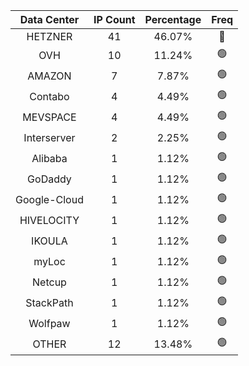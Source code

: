 | Data Center | IP Count | Percentage | Freq |
|:------------:|:--------:|:-----------:|:-----:|
| HETZNER | 41 | 46.07% | 🔴 |
| OVH | 10 | 11.24% | 🟢 |
| AMAZON | 7 | 7.87% | 🟢 |
| Contabo | 4 | 4.49% | 🟢 |
| MEVSPACE | 4 | 4.49% | 🟢 |
| Interserver | 2 | 2.25% | 🟢 |
| Alibaba | 1 | 1.12% | 🟢 |
| GoDaddy | 1 | 1.12% | 🟢 |
| Google-Cloud | 1 | 1.12% | 🟢 |
| HIVELOCITY | 1 | 1.12% | 🟢 |
| IKOULA | 1 | 1.12% | 🟢 |
| myLoc | 1 | 1.12% | 🟢 |
| Netcup | 1 | 1.12% | 🟢 |
| StackPath | 1 | 1.12% | 🟢 |
| Wolfpaw | 1 | 1.12% | 🟢 |
| OTHER | 12 | 13.48% | 🟢 |